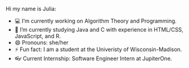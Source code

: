 Hi my name is Julia:
- 💻 I’m currently working on Algorithm Theory and Programming. 
- 🌱 I’m currently studying Java and C with experience in HTML/CSS, JavaScript, and R.
- 😄 Pronouns: she/her
- ⚡ Fun fact: I am a student at the Univeristy of Wisconsin-Madison.
- 👓 Current Internship: Software Engineer Intern at JupiterOne.
